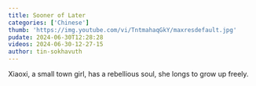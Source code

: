 ```yaml
---
title: Sooner of Later
categories: ['Chinese']
thumb: 'https://img.youtube.com/vi/TntmahaqGkY/maxresdefault.jpg'
pudate: 2024-06-30T12:28:28
videos: 2024-06-30-12-27-15
author: tin-sokhavuth
---
```

Xiaoxi, a small town girl, has a rebellious soul, she longs to grow up freely.